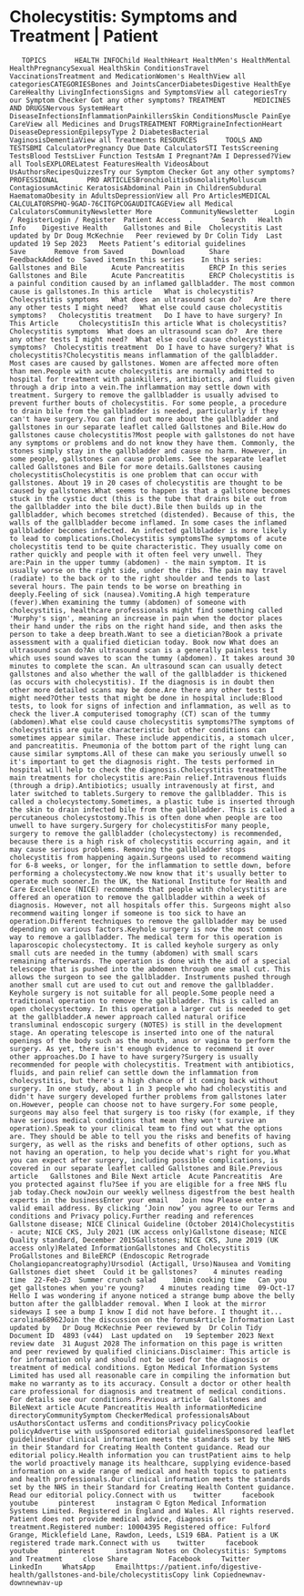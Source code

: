 # Cholecystitis: Symptoms and Treatment | Patient

       TOPICS       HEALTH INFOChild HealthHeart HealthMen's HealthMental HealthPregnancySexual HealthSkin ConditionsTravel VaccinationsTreatment and MedicationWomen's HealthView all categoriesCATEGORIESBones and JointsCancerDiabetesDigestive HealthEye CareHealthy LivingInfectionsSigns and SymptomsView all categoriesTry our Symptom Checker Got any other symptoms? TREATMENT       MEDICINES AND DRUGSNervous SystemHeart DiseaseInfectionsInflammationPainkillersSkin ConditionsMuscle PainEye CareView all Medicines and DrugsTREATMENT FORMigraineInfectionHeart DiseaseDepressionEpilepsyType 2 DiabetesBacterial VaginosisDementiaView all Treatments RESOURCES       TOOLS AND TESTSBMI CalculatorPregnancy Due Date CalculatorSTI TestsScreening TestsBlood TestsLiver Function TestsAm I Pregnant?Am I Depressed?View all ToolsEXPLORELatest FeaturesHealth VideosAbout UsAuthorsRecipesQuizzesTry our Symptom Checker Got any other symptoms? PROFESSIONAL       PRO ARTICLESBronchiolitisOsmolalityMolluscum ContagiosumActinic KeratosisAbdominal Pain in ChildrenSubdural HaematomaObesity in AdultsDepressionView all Pro ArticlesMEDICAL CALCULATORSPHQ-9GAD-76CITGPCOGAUDITCAGEView all Medical CalculatorsCommunityNewsletter More       CommunityNewsletter    Login / RegisterLogin / Register  Patient Access  .       Search   Health Info    Digestive Health    Gallstones and Bile  Cholecystitis Last updated by Dr Doug McKechnie   Peer reviewed by Dr Colin Tidy  Last updated 19 Sep 2023   Meets Patient’s editorial guidelines            Save       Remove from Saved       Download      Share      FeedbackAdded to  Saved itemsIn this series    In this series:     Gallstones and Bile      Acute Pancreatitis      ERCP In this series     Gallstones and Bile      Acute Pancreatitis      ERCP Cholecystitis is a painful condition caused by an inflamed gallbladder. The most common cause is gallstones.In this article   What is cholecystitis?   Cholecystitis symptoms   What does an ultrasound scan do?   Are there any other tests I might need?   What else could cause cholecystitis symptoms?   Cholecystitis treatment   Do I have to have surgery? In This Article     CholecystitisIn this article What is cholecystitis?  Cholecystitis symptoms  What does an ultrasound scan do?  Are there any other tests I might need?  What else could cause cholecystitis symptoms?  Cholecystitis treatment  Do I have to have surgery? What is cholecystitis?Cholecystitis means inflammation of the gallbladder. Most cases are caused by gallstones. Women are affected more often than men.People with acute cholecystitis are normally admitted to hospital for treatment with painkillers, antibiotics, and fluids given through a drip into a vein.The inflammation may settle down with treatment. Surgery to remove the gallbladder is usually advised to prevent further bouts of cholecystitis. For some people, a procedure to drain bile from the gallbladder is needed, particularly if they can't have surgery.You can find out more about the gallbladder and gallstones in our separate leaflet called Gallstones and Bile.How do gallstones cause cholecystitis?Most people with gallstones do not have any symptoms or problems and do not know they have them. Commonly, the stones simply stay in the gallbladder and cause no harm. However, in some people, gallstones can cause problems. See the separate leaflet called Gallstones and Bile for more details.Gallstones causing cholecystitisCholecystitis is one problem that can occur with gallstones. About 19 in 20 cases of cholecystitis are thought to be caused by gallstones.What seems to happen is that a gallstone becomes stuck in the cystic duct (this is the tube that drains bile out from the gallbladder into the bile duct).Bile then builds up in the gallbladder, which becomes stretched (distended). Because of this, the walls of the gallbladder become inflamed. In some cases the inflamed gallbladder becomes infected. An infected gallbladder is more likely to lead to complications.Cholecystitis symptomsThe symptoms of acute cholecystitis tend to be quite characteristic. They usually come on rather quickly and people with it often feel very unwell. They are:Pain in the upper tummy (abdomen) - the main symptom. It is usually worse on the right side, under the ribs. The pain may travel (radiate) to the back or to the right shoulder and tends to last several hours. The pain tends to be worse on breathing in deeply.Feeling of sick (nausea).Vomiting.A high temperature (fever).When examining the tummy (abdomen) of someone with cholecystitis, healthcare professionals might find something called 'Murphy's sign', meaning an increase in pain when the doctor places their hand under the ribs on the right hand side, and then asks the person to take a deep breath.Want to see a dietician?Book a private assessment with a qualified dietician today. Book now What does an ultrasound scan do?An ultrasound scan is a generally painless test which uses sound waves to scan the tummy (abdomen). It takes around 30 minutes to complete the scan. An ultrasound scan can usually detect gallstones and also whether the wall of the gallbladder is thickened (as occurs with cholecystitis). If the diagnosis is in doubt then other more detailed scans may be done.Are there any other tests I might need?Other tests that might be done in hospital include:Blood tests, to look for signs of infection and inflammation, as well as to check the liver.A computerised tomography (CT) scan of the tummy (abdomen).What else could cause cholecystitis symptoms?The symptoms of cholecystitis are quite characteristic but other conditions can sometimes appear similar. These include appendicitis, a stomach ulcer, and pancreatitis. Pneumonia of the bottom part of the right lung can cause similar symptoms.All of these can make you seriously unwell so it's important to get the diagnosis right. The tests performed in hospital will help to check the diagnosis.Cholecystitis treatmentThe main treatments for cholecystitis are:Pain relief.Intravenous fluids (through a drip).Antibiotics; usually intravenously at first, and later switched to tablets.Surgery to remove the gallbladder. This is called a cholecystectomy.Sometimes, a plastic tube is inserted through the skin to drain infected bile from the gallbladder. This is called a percutaneous cholecystostomy.This is often done when people are too unwell to have surgery.Surgery for cholecystitisFor many people, surgery to remove the gallbladder (cholecystectomy) is recommended, because there is a high risk of cholecystitis occurring again, and it may cause serious problems. Removing the gallbladder stops cholecystitis from happening again.Surgeons used to recommend waiting for 6-8 weeks, or longer, for the inflammation to settle down, before performing a cholecystectomy.We now know that it's usually better to operate much sooner.In the UK, the National Institute for Health and Care Excellence (NICE) recommends that people with cholecystitis are offered an operation to remove the gallbladder within a week of diagnosis. However, not all hospitals offer this. Surgeons might also recommend waiting longer if someone is too sick to have an operation.Different techniques to remove the gallbladder may be used depending on various factors.Keyhole surgery is now the most common way to remove a gallbladder. The medical term for this operation is laparoscopic cholecystectomy. It is called keyhole surgery as only small cuts are needed in the tummy (abdomen) with small scars remaining afterwards. The operation is done with the aid of a special telescope that is pushed into the abdomen through one small cut. This allows the surgeon to see the gallbladder. Instruments pushed through another small cut are used to cut out and remove the gallbladder. Keyhole surgery is not suitable for all people.Some people need a traditional operation to remove the gallbladder. This is called an open cholecystectomy. In this operation a larger cut is needed to get at the gallbladder.A newer approach called natural orifice transluminal endoscopic surgery (NOTES) is still in the development stage. An operating telescope is inserted into one of the natural openings of the body such as the mouth, anus or vagina to perform the surgery. As yet, there isn't enough evidence to recommend it over other approaches.Do I have to have surgery?Surgery is usually recommended for people with cholecystitis. Treatment with antibiotics, fluids, and pain relief can settle down the inflammation from cholecystitis, but there's a high chance of it coming back without surgery. In one study, about 1 in 3 people who had cholecystitis and didn't have surgery developed further problems from gallstones later on.However, people can choose not to have surgery.For some people, surgeons may also feel that surgery is too risky (for example, if they have serious medical conditions that mean they won't survive an operation).Speak to your clinical team to find out what the options are. They should be able to tell you the risks and benefits of having surgery, as well as the risks and benefits of other options, such as not having an operation, to help you decide what's right for you.What you can expect after surgery, including possible complications, is covered in our separate leaflet called Gallstones and Bile.Previous article   Gallstones and Bile Next article  Acute Pancreatitis  Are you protected against flu?See if you are eligible for a free NHS flu jab today.Check nowJoin our weekly wellness digestfrom the best health experts in the businessEnter your email   Join now Please enter a valid email address. By clicking ‘Join now’ you agree to our Terms and conditions and Privacy policy.Further reading and references  Gallstone disease; NICE Clinical Guideline (October 2014)Cholecystitis - acute; NICE CKS, July 2021 (UK access only)Gallstone disease; NICE Quality standard, December 2015Gallstones; NICE CKS, June 2019 (UK access only)Related InformationGallstones and Cholecystitis ProGallstones and BileERCP (Endoscopic Retrograde Cholangiopancreatography)Ursodiol (Actigall, Urso)Nausea and Vomiting  Gallstones diet sheet  Could it be gallstones?    4 minutes reading time  22-Feb-23  Summer crunch salad    10min cooking time   Can you get gallstones when you're young?    4 minutes reading time  09-Oct-17  Hello I was wondering if anyone noticed a strange bump above the belly button after the gallbladder removal. When I look at the mirror sideways I see a bump I know I did not have before. I thought it...   carolina68962Join the discussion on the forumsArticle Information Last updated by   Dr Doug McKechnie Peer reviewed by  Dr Colin Tidy Document ID  4893 (v44)  Last updated on   19 September 2023 Next review date  31 August 2028 The information on this page is written and peer reviewed by qualified clinicians.Disclaimer: This article is for information only and should not be used for the diagnosis or treatment of medical conditions. Egton Medical Information Systems Limited has used all reasonable care in compiling the information but make no warranty as to its accuracy. Consult a doctor or other health care professional for diagnosis and treatment of medical conditions. For details see our conditions.Previous article  Gallstones and BileNext article Acute Pancreatitis Health informationMedicine directoryCommunitySymptom CheckerMedical professionalsAbout usAuthorsContact usTerms and conditionsPrivacy policyCookie policyAdvertise with usSponsored editorial guidelinesSponsored leaflet guidelinesOur clinical information meets the standards set by the NHS in their Standard for Creating Health Content guidance. Read our editorial policy.Health information you can trustPatient aims to help the world proactively manage its healthcare, supplying evidence-based information on a wide range of medical and health topics to patients and health professionals.Our clinical information meets the standards set by the NHS in their Standard for Creating Health Content guidance. Read our editorial policy.Connect with us    twitter     facebook     youtube     pinterest     instagram © Egton Medical Information Systems Limited. Registered in England and Wales. All rights reserved. Patient does not provide medical advice, diagnosis or treatment.Registered number: 10004395 Registered office: Fulford Grange, Micklefield Lane, Rawdon, Leeds, LS19 6BA. Patient is a UK registered trade mark.Connect with us    twitter     facebook     youtube     pinterest     instagram Notes on Cholecystitis: Symptoms and Treatment     close Share          Facebook     Twitter     LinkedIn     WhatsApp     Emailhttps://patient.info/digestive-health/gallstones-and-bile/cholecystitisCopy link Copiednewnav-downnewnav-up


